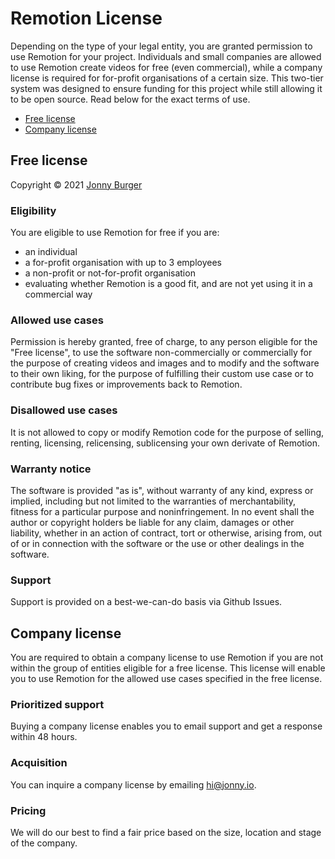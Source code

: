 # Remotion License

Depending on the type of your legal entity, you are granted permission to use Remotion for your project. Individuals and small companies are allowed to use Remotion create videos for free (even commercial), while a company license is required for for-profit organisations of a certain size. This two-tier system was designed to ensure funding for this project while still allowing it to be open source. Read below for the exact terms of use.

- [Free license](#free-license)
- [Company license](#company-license)

## Free license

Copyright © 2021 [Jonny Burger](https://jonny.io)

### Eligibility

You are eligible to use Remotion for free if you are:

- an individual
- a for-profit organisation with up to 3 employees
- a non-profit or not-for-profit organisation
- evaluating whether Remotion is a good fit, and are not yet using it in a commercial way

### Allowed use cases

Permission is hereby granted, free of charge, to any person eligible for the "Free license", to use the software non-commercially or commercially for the purpose of creating videos and images and to modify and the software to their own liking, for the purpose of fulfilling their custom use case or to contribute bug fixes or improvements back to Remotion.

### Disallowed use cases

It is not allowed to copy or modify Remotion code for the purpose of selling, renting, licensing, relicensing, sublicensing your own derivate of Remotion.

### Warranty notice

The software is provided "as is", without warranty of any kind, express or implied, including but not limited to the warranties of merchantability, fitness for a particular purpose and noninfringement. In no event shall the author or copyright holders be liable for any claim, damages or other liability, whether in an action of contract, tort or otherwise, arising from, out of or in connection with the software or the use or other dealings in the software.

### Support

Support is provided on a best-we-can-do basis via Github Issues.

## Company license

You are required to obtain a company license to use Remotion if you are not within the group of entities eligible for a free license. This license will enable you to use Remotion for the allowed use cases specified in the free license.

### Prioritized support

Buying a company license enables you to email support and get a response within 48 hours.

### Acquisition

You can inquire a company license by emailing [hi@jonny.io](mailto:hi@jonny.io).

### Pricing

We will do our best to find a fair price based on the size, location and stage of the company.
